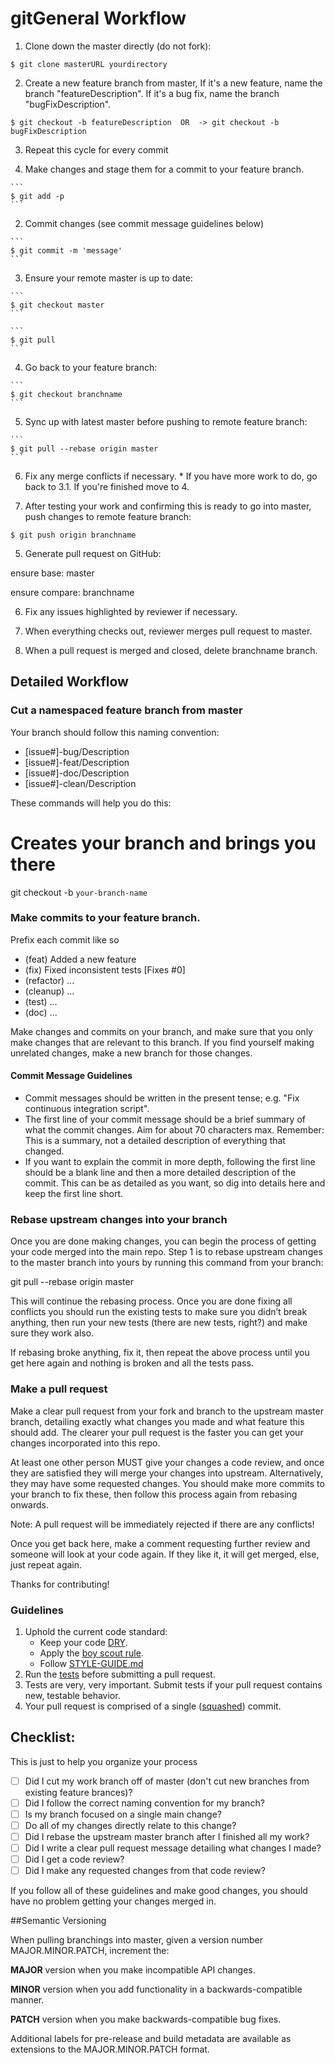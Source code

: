 # gitGeneral Workflow

1. Clone down the master directly (do not fork):

  ```
  $ git clone masterURL yourdirectory
  ```

2. Create a new feature branch from master, If it's a new feature, name the branch "featureDescription". If it's a bug fix, name the branch "bugFixDescription".

  ```
  $ git checkout -b featureDescription  OR  -> git checkout -b bugFixDescription
  ```

3. Repeat this cycle for every commit

  1. Make changes and stage them for a commit to your feature branch.

    ```
    $ git add -p
    ```

  2. Commit changes (see commit message guidelines below)

    ```
    $ git commit -m 'message'
    ```

  3. Ensure your remote master is up to date:

    ```
    $ git checkout master
    ```

    ```
    $ git pull
    ```

  4. Go back to your feature branch:

    ```
    $ git checkout branchname
    ```

  5. Sync up with latest master before pushing to remote feature branch:

    ```
    $ git pull --rebase origin master
    ```

  6. Fix any merge conflicts if necessary.
    * If you have more work to do, go back to 3.1. If you're finished move to 4.

4. After testing your work and confirming this is ready to go into master, push changes to remote feature branch:

  ```
  $ git push origin branchname
  ```

5. Generate pull request on GitHub:

  ensure base: master

  ensure compare: branchname

6. Fix any issues highlighted by reviewer if necessary.

7. When everything checks out, reviewer merges pull request to master.

8. When a pull request is merged and closed, delete branchname branch.



## Detailed Workflow

### Cut a namespaced feature branch from master

Your branch should follow this naming convention:
  - [issue#]-bug/Description
  - [issue#]-feat/Description
  - [issue#]-doc/Description
  - [issue#]-clean/Description

These commands will help you do this:

# Creates your branch and brings you there

git checkout -b `your-branch-name`

### Make commits to your feature branch.

Prefix each commit like so
  - (feat) Added a new feature
  - (fix) Fixed inconsistent tests [Fixes #0]
  - (refactor) ...
  - (cleanup) ...
  - (test) ...
  - (doc) ...

Make changes and commits on your branch, and make sure that you
only make changes that are relevant to this branch. If you find
yourself making unrelated changes, make a new branch for those
changes.

#### Commit Message Guidelines

- Commit messages should be written in the present tense; e.g. "Fix continuous
  integration script".
- The first line of your commit message should be a brief summary of what the
  commit changes. Aim for about 70 characters max. Remember: This is a summary,
  not a detailed description of everything that changed.
- If you want to explain the commit in more depth, following the first line should
  be a blank line and then a more detailed description of the commit. This can be
  as detailed as you want, so dig into details here and keep the first line short.

### Rebase upstream changes into your branch

Once you are done making changes, you can begin the process of getting
your code merged into the main repo. Step 1 is to rebase upstream
changes to the master branch into yours by running this command
from your branch:

git pull --rebase origin master


This will continue the rebasing process. Once you are done fixing all
conflicts you should run the existing tests to make sure you didn’t break
anything, then run your new tests (there are new tests, right?) and
make sure they work also.

If rebasing broke anything, fix it, then repeat the above process until
you get here again and nothing is broken and all the tests pass.

### Make a pull request

Make a clear pull request from your fork and branch to the upstream master
branch, detailing exactly what changes you made and what feature this
should add. The clearer your pull request is the faster you can get
your changes incorporated into this repo.

At least one other person MUST give your changes a code review, and once
they are satisfied they will merge your changes into upstream. Alternatively,
they may have some requested changes. You should make more commits to your
branch to fix these, then follow this process again from rebasing onwards.

Note: A pull request will be immediately rejected if there are any conflicts!

Once you get back here, make a comment requesting further review and
someone will look at your code again. If they like it, it will get merged,
else, just repeat again.

Thanks for contributing!

### Guidelines

1. Uphold the current code standard:
    - Keep your code [DRY][].
    - Apply the [boy scout rule][].
    - Follow [STYLE-GUIDE.md](STYLE-GUIDE.md)
1. Run the [tests][] before submitting a pull request.
1. Tests are very, very important. Submit tests if your pull request contains
   new, testable behavior.
1. Your pull request is comprised of a single ([squashed][]) commit.

## Checklist:

This is just to help you organize your process

- [ ] Did I cut my work branch off of master (don't cut new branches from existing feature brances)?
- [ ] Did I follow the correct naming convention for my branch?
- [ ] Is my branch focused on a single main change?
- [ ] Do all of my changes directly relate to this change?
- [ ] Did I rebase the upstream master branch after I finished all my
  work?
- [ ] Did I write a clear pull request message detailing what changes I made?
- [ ] Did I get a code review?
- [ ] Did I make any requested changes from that code review?

If you follow all of these guidelines and make good changes, you should have
no problem getting your changes merged in.

<!-- Links -->
[pull request]: https://help.github.com/articles/using-pull-requests/
[DRY]: http://en.wikipedia.org/wiki/Don%27t_repeat_yourself
[boy scout rule]: http://programmer.97things.oreilly.com/wiki/index.php/The_Boy_Scout_Rule
[squashed]: http://gitready.com/advanced/2009/02/10/squashing-commits-with-rebase.html
<!-- A link to your directory of tests on github -->
[tests]: tests/

##Semantic Versioning


When pulling branchings into master, given a version number MAJOR.MINOR.PATCH, increment the:

**MAJOR** version when you make incompatible API changes.

**MINOR** version when you add functionality in a backwards-compatible manner.

**PATCH** version when you make backwards-compatible bug fixes.

Additional labels for pre-release and build metadata are available as extensions to the MAJOR.MINOR.PATCH format.
